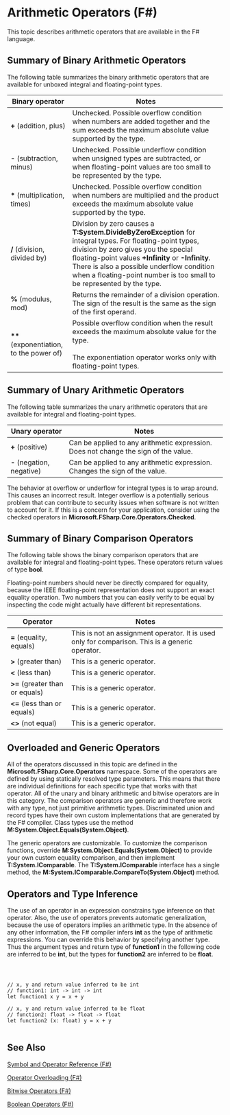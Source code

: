 # Arithmetic Operators (F#)

This topic describes arithmetic operators that are available in the F# language.


## Summary of Binary Arithmetic Operators
The following table summarizes the binary arithmetic operators that are available for unboxed integral and floating-point types.



|Binary operator|Notes|
|---------------|-----|
|**+** (addition, plus)|Unchecked. Possible overflow condition when numbers are added together and the sum exceeds the maximum absolute value supported by the type.|
|**-** (subtraction, minus)|Unchecked. Possible underflow condition when unsigned types are subtracted, or when floating-point values are too small to be represented by the type.|
|**&#42;** (multiplication, times)|Unchecked. Possible overflow condition when numbers are multiplied and the product exceeds the maximum absolute value supported by the type.|
|**/** (division, divided by)|Division by zero causes a **T:System.DivideByZeroException** for integral types. For floating-point types, division by zero gives you the special floating-point values **+Infinity** or **-Infinity**. There is also a possible underflow condition when a floating-point number is too small to be represented by the type.|
|**%** (modulus, mod)|Returns the remainder of a division operation. The sign of the result is the same as the sign of the first operand.|
|**&#42;&#42;** (exponentiation, to the power of)|Possible overflow condition when the result exceeds the maximum absolute value for the type.<br /><br />The exponentiation operator works only with floating-point types.|

## Summary of Unary Arithmetic Operators
The following table summarizes the unary arithmetic operators that are available for integral and floating-point types.



|Unary operator|Notes|
|--------------|-----|
|**+** (positive)|Can be applied to any arithmetic expression. Does not change the sign of the value.|
|**-** (negation, negative)|Can be applied to any arithmetic expression. Changes the sign of the value.|
The behavior at overflow or underflow for integral types is to wrap around. This causes an incorrect result. Integer overflow is a potentially serious problem that can contribute to security issues when software is not written to account for it. If this is a concern for your application, consider using the checked operators in **Microsoft.FSharp.Core.Operators.Checked**.


## Summary of Binary Comparison Operators
The following table shows the binary comparison operators that are available for integral and floating-point types. These operators return values of type **bool**.

Floating-point numbers should never be directly compared for equality, because the IEEE floating-point representation does not support an exact equality operation. Two numbers that you can easily verify to be equal by inspecting the code might actually have different bit representations.



|Operator|Notes|
|--------|-----|
|**=** (equality, equals)|This is not an assignment operator. It is used only for comparison. This is a generic operator.|
|**&gt;** (greater than)|This is a generic operator.|
|**&lt;** (less than)|This is a generic operator.|
|**&gt;=** (greater than or equals)|This is a generic operator.|
|**&lt;=** (less than or equals)|This is a generic operator.|
|**&lt;&gt;** (not equal)|This is a generic operator.|

## Overloaded and Generic Operators
All of the operators discussed in this topic are defined in the **Microsoft.FSharp.Core.Operators** namespace. Some of the operators are defined by using statically resolved type parameters. This means that there are individual definitions for each specific type that works with that operator. All of the unary and binary arithmetic and bitwise operators are in this category. The comparison operators are generic and therefore work with any type, not just primitive arithmetic types. Discriminated union and record types have their own custom implementations that are generated by the F# compiler. Class types use the method **M:System.Object.Equals(System.Object)**.

The generic operators are customizable. To customize the comparison functions, override **M:System.Object.Equals(System.Object)** to provide your own custom equality comparison, and then implement **T:System.IComparable**. The **T:System.IComparable** interface has a single method, the **M:System.IComparable.CompareTo(System.Object)** method.


## Operators and Type Inference
The use of an operator in an expression constrains type inference on that operator. Also, the use of operators prevents automatic generalization, because the use of operators implies an arithmetic type. In the absence of any other information, the F# compiler infers **int** as the type of arithmetic expressions. You can override this behavior by specifying another type. Thus the argument types and return type of **function1** in the following code are inferred to be **int**, but the types for **function2** are inferred to be **float**.



```



// x, y and return value inferred to be int
// function1: int -> int -> int
let function1 x y = x + y

// x, y and return value inferred to be float
// function2: float -> float -> float
let function2 (x: float) y = x + y


```



    
## See Also
[Symbol and Operator Reference &#40;F&#35;&#41;](Symbol+and+Operator+Reference+%28F%23%29.md)

[Operator Overloading &#40;F&#35;&#41;](Operator+Overloading+%28F%23%29.md)

[Bitwise Operators &#40;F&#35;&#41;](Bitwise+Operators+%28F%23%29.md)

[Boolean Operators &#40;F&#35;&#41;](Boolean+Operators+%28F%23%29.md)

